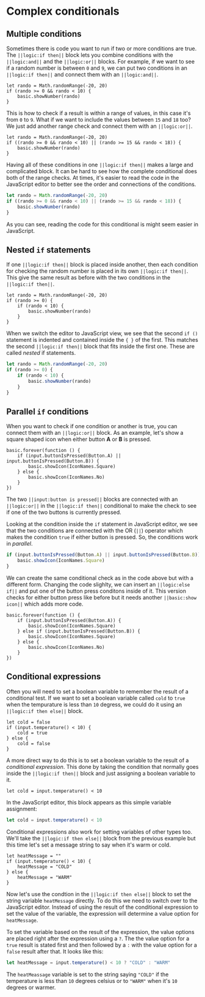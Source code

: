 # Complex conditionals

## Multiple conditions

Sometimes there is code you want to run if two or more conditions are true. The ``||logic:if then||`` block lets you combine conditions with the ``||logic:and||`` and the ``||logic:or||`` blocks. For example, if we want to see if a random number is between `0` and `9`, we can put two conditions in an ``||logic:if then||`` and connect them with an ``||logic:and||``.

```blocks
let rando = Math.randomRange(-20, 20)
if (rando >= 0 && rando < 10) {
    basic.showNumber(rando)
}
```

This is how to check if a result is within a range of values, in this case it's from `0` to `9`. What if we want to include the values between `15` and `18` too? We just add another range check and connect them with an ``||logic:or||``.

```blocks
let rando = Math.randomRange(-20, 20)
if ((rando >= 0 && rando < 10) || (rando >= 15 && rando < 18)) {
    basic.showNumber(rando)
}
```

Having all of these conditions in one ``||logic:if then||`` makes a large and complicated block. It can be hard to see how the complete conditional does both of the range checks. At times, it's easier to read the code in the JavaScript editor to better see the order and connections of the conditions.

```typescript
let rando = Math.randomRange(-20, 20)
if ((rando >= 0 && rando < 10) || (rando >= 15 && rando < 18)) {
    basic.showNumber(rando)
}
```

As you can see, reading the code for this conditional is might seem easier in JavaScript.

## Nested `if` statements

If one ``||logic:if then||`` block is placed inside another, then each condition for checking the random number is placed in its own ``||logic:if then||``. This give the same result as before with the two conditions in the ``||logic:if then||``.

```block
let rando = Math.randomRange(-20, 20)
if (rando >= 0) {
    if (rando < 10) {
        basic.showNumber(rando)
    }
}
```

When we switch the editor to JavaScript view, we see that the second ``if ()`` statement is indented and contained inside the `{ }` of the first. This matches the second ``||logic:if then||`` block that fits inside the first one. These are called _nested_ if statements.

```typescript
let rando = Math.randomRange(-20, 20)
if (rando >= 0) {
    if (rando < 10) {
        basic.showNumber(rando)
    }
}
```

## Parallel `if` conditions

When you want to check if one condition or another is true, you can connect them with an ``||logic:or||`` block. As an example, let's show a square shaped icon when either button **A** or **B** is pressed.

```blocks
basic.forever(function () {
    if (input.buttonIsPressed(Button.A) || input.buttonIsPressed(Button.B)) {
        basic.showIcon(IconNames.Square)
    } else {
        basic.showIcon(IconNames.No)
    }
})
```

The two ``||input:button is pressed||`` blocks are connected with an ``||logic:or||`` in the ``||logic:if then||`` conditional to make the check to see if one of the two buttons is currently pressed.

Looking at the condition inside the ``if`` statement in JavaScript editor, we see that the two conditions are connected with the OR (``||``) operator which makes the condition `true` if either button is pressed. So, the conditions work in _parallel_.

```typescript
if (input.buttonIsPressed(Button.A) || input.buttonIsPressed(Button.B)) {
    basic.showIcon(IconNames.Square)
}
```

We can create the same conditional check as in the code above but with a different form. Changing the code slighlty, we can insert an ``||logic:else if||`` and put one of the button press conditons inside of it. This version checks for either button press like before but it needs another ``||basic:show icon||`` which adds more code.


```blocks
basic.forever(function () {
    if (input.buttonIsPressed(Button.A)) {
        basic.showIcon(IconNames.Square)
    } else if (input.buttonIsPressed(Button.B)) {
        basic.showIcon(IconNames.Square)
    } else {
        basic.showIcon(IconNames.No)
    }
})
```

## Conditional expressions

Often you will need to set a boolean variable to remember the result of a conditional test. If we want to set a boolean variable called ``cold`` to `true` when the tempurature is less than `10` degress, we could do it using an ``||logic:if then else||`` block.

```block
let cold = false
if (input.temperature() < 10) {
    cold = true
} else {
    cold = false
}
```

A more direct way to do this is to set a boolean variable to the result of a _conditional expression_. This done by taking the condition that normally goes inside the ``||logic:if then||`` block and just assigning a boolean variable to it.

```block
let cold = input.temperature() < 10
```

In the JavaScript editor, this block appears as this simple variable assignment:

```typescript
let cold = input.temperature() < 10
```

Conditional expressions also work for setting variables of other types too. We'll take the ``||logic:if then else||`` block from the previous example but this time let's set a message string to say when it's warm or cold.

```blocks
let heatMessage = ""
if (input.temperature() < 10) {
    heatMessage = "COLD"
} else {
    heatMessage = "WARM"
}
```

Now let's use the condtion in the ``||logic:if then else||`` block to set the string variable ``heatMessage`` directly. To do this we need to switch over to the JavaScript editor. Instead of using the result of the conditional expression to set the value of the variable, the expression will determine a value option for ``heatMessage``.

To set the variable based on the result of the expression, the value options are placed right after the expression using a `?`. The the value option for a `true` result is stated first and then followed by a `:` with the value option for a `false` result after that. It looks like this:

```typescript
let heatMessage = input.temperature() < 10 ? "COLD" : "WARM"
```

The ``heatMeassage`` variable is set to the string saying ``"COLD"`` if the temperature is less than `10` degrees celsius or to ``"WARM"`` when it's `10` degrees or warmer. 
